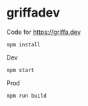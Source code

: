 # griffadev

Code for https://griffa.dev

```
npm install
```

Dev

```
npm start
```

Prod

```
npm run build
```
